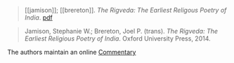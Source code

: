 > [[jamison]]; [[brereton]]. *The Rigveda: The Earliest Religous Poetry of India*. [pdf](a/s-jamison-j-brereton2014.pdf)

> Jamison, Stephanie W.; Brereton, Joel P. (trans). *The Rigveda: The Earliest Religious Poetry of India*. Oxford University Press, 2014.

The authors maintain an online [Commentary](http://rigvedacommentary.alc.ucla.edu/)